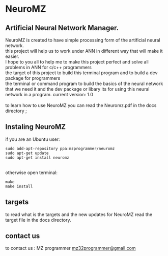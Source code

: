 # NeuroMZ
## Artificial Neural Network Manager.
NeuroMZ is created to have simple processing form of the artificial neural network.<br>
this project will help us to work under ANN in different way that will make it easier.<br>
I hope to you all to help me to make this project perfect and solve all problems in ANN for c/c++ programmers<br>
the target of this project to build this terminal program and to build a dev package for programmers<br>
the terminal or command program to build the basics of the neural network that we need it and the dev package or libary its for using this neural network in a program.
current version: 1.0<br>
<br>
to learn how to use NeuroMZ you can read the Neuromz.pdf in the docs directory ;


## Instaling NeuroMZ

if you are an Ubuntu user:

    sudo add-apt-repository ppa:mzprogrammer/neuromz
    sudo apt-get update
    sudo apt-get install neuromz
<br>
otherwise open terminal:

    make
    make install

## targets

to read what is the targets and the new updates for NeuroMZ read the target file in the docs directory.

## contact us

to contact us : MZ programmer <Mohamad Zbib> <mz32programmer@gmail.com>

